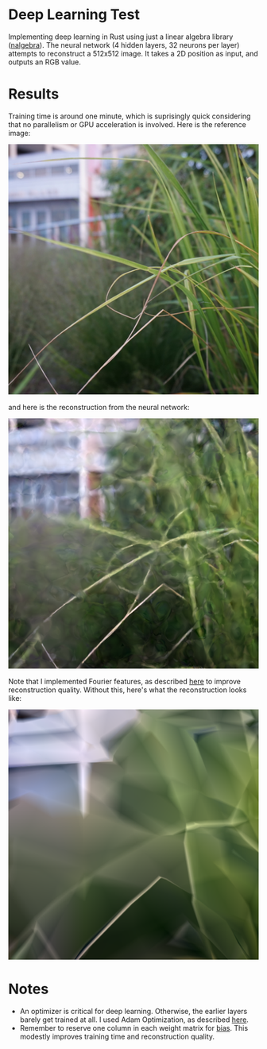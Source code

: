 # Deep Learning Test
Implementing deep learning in Rust using just a linear algebra library ([nalgebra](https://nalgebra.org/)).
The neural network (4 hidden layers, 32 neurons per layer) attempts to reconstruct a 512x512 image. It takes a 2D position as input, and outputs an RGB value.

# Results
Training time is around one minute, which is suprisingly quick considering that no parallelism or GPU acceleration is involved. Here is the reference image:

![Reference photo](https://github.com/dzamkov/deep-learning-test/blob/master/data/photo.jpg)

and here is the reconstruction from the neural network:

![Reconstruction](https://github.com/dzamkov/deep-learning-test/blob/master/reconstruct-fourier.png)

Note that I implemented Fourier features, as described [here](https://arxiv.org/pdf/2006.10739.pdf) to improve reconstruction quality. Without this, here's what the reconstruction looks like:

![Reconstruction without Fourier features](https://github.com/dzamkov/deep-learning-test/blob/master/reconstruct.png)

# Notes
* An optimizer is critical for deep learning. Otherwise, the earlier layers barely get trained at all. I used Adam Optimization, as described [here](https://www.math.purdue.edu/~nwinovic/deep_learning_optimization.html).
* Remember to reserve one column in each weight matrix for [bias](https://stackoverflow.com/questions/2480650/what-is-the-role-of-the-bias-in-neural-networks).
  This modestly improves training time and reconstruction quality.
